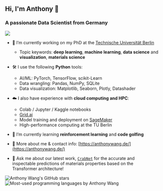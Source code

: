 ## Hi, I'm Anthony 👋
### A passionate Data Scientist from Germany

![](https://komarev.com/ghpvc/?username=anthony-wang&label=Profile+views+(since+June+12,+2021):+&color=brightgreen)

<!--
**anthony-wang/anthony-wang** is a ✨ _special_ ✨ repository because its `README.md` (this file) appears on your GitHub profile.
-->

- 🔭 I’m currently working on my PhD at the [Technische Universität Berlin](https://www.tu.berlin/)
  - Topic keywords: **deep learning**, **machine learning**, **data science** and **visualization**, **materials science**

- 🛠 I use the following **Python** tools:
  - AI/ML: PyTorch, TensorFlow, scikit-Learn
  - Data wrangling: Pandas, NumPy, SQLite
  - Data visualization: Matplotlib, Seaborn, Plotly, Datashader

- ☁️ I also have experience with **cloud computing and HPC**:
  - Colab / Jupyter / Kaggle notebooks
  - [Grid.ai](https://www.grid.ai/)
  - Model training and deployment on [SageMaker](https://aws.amazon.com/sagemaker/)
  - High-performance computing at the TU Berlin

- 🌱 I’m currently learning **reinforcement learning** and **code golfing**

- 📄 More about me & contact info: [https://anthonywang.de/](https://anthonywang.de/)

- 💬 Ask me about our latest work, [`CrabNet`](https://www.nature.com/articles/s41524-021-00545-1) for the accurate and inspectable predictions of materials properties based on the Transformer architecture!


<p style="width:100%"><img align="left" src="https://github-readme-stats.vercel.app/api?username=anthony-wang&show_icons=true&theme=dark&locale=en" alt="Anthony Wang's GitHub stars" /></p>

<p style="width:100%"><img align="left" src="https://github-readme-stats.vercel.app/api/top-langs?username=anthony-wang&show_icons=true&locale=en&layout=compact&theme=dark&hide=jupyter%20notebook" alt="Most-used programming languages by Anthony Wang" /></p>



<!--
- 👯 I’m looking to collaborate on ...
- 🤔 I’m looking for help with ...
- 📫 How to reach me: ...
- 😄 Pronouns: ...
- ⚡ Fun fact: ...
-->
